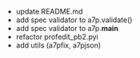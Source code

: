 * update README.md
* add spec validator to a7p.validate()
* add spec validator to a7p.__main__
* refactor profedit_pb2.pyi 
* add utils (a7pfix, a7pjson)